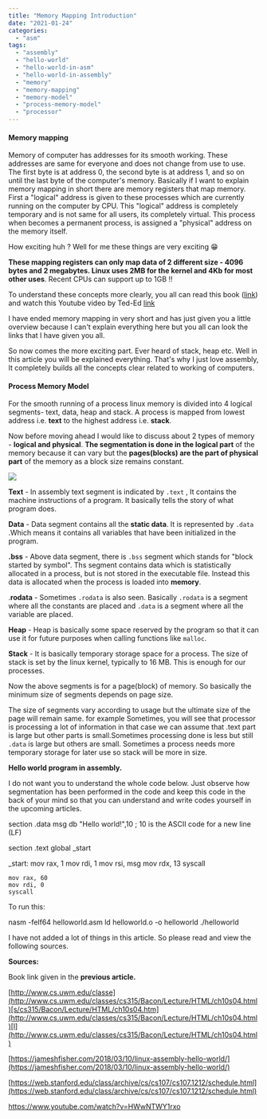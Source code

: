 ```yaml
---
title: "Memory Mapping Introduction"
date: "2021-01-24"
categories: 
  - "asm"
tags: 
  - "assembly"
  - "hello-world"
  - "hello-world-in-asm"
  - "hello-world-in-assembly"
  - "memory"
  - "memory-mapping"
  - "memory-model"
  - "process-memory-model"
  - "processor"
---
```


#### **Memory mapping**

Memory of computer has addresses for its smooth working. These addresses are same for everyone and does not change from use to use. The first byte is at address 0, the second byte is at address 1, and so on until the last byte of the computer's memory. Basically if I want to explain memory mapping in short there are memory registers that map memory. First a "logical" address is given to these processes which are currently running on the computer by CPU. This "logical" address is completely temporary and is not same for all users, its completely virtual. This process when becomes a permanent process, is assigned a "physical" address on the memory itself.

How exciting huh ? Well for me these things are very exciting 😁

**These mapping registers can only map data of 2 different size - 4096 bytes and 2 megabytes. Linux uses 2MB for the kernel and 4Kb for most other uses**. Recent CPUs can support up to 1GB !!

To understand these concepts more clearly, you all can read this book ([link](http://library.bagrintsev.me/ASM/Introduction%20to%2064bit%20Intel%20Assembly%20Language%20Programming%20for%20Linux.2011.pdf)) and watch this Youtube video by Ted-Ed [link](https://www.youtube.com/watch?v=p3q5zWCw8J4&t=22s)

I have ended memory mapping in very short and has just given you a little overview because I can't explain everything here but you all can look the links that I have given you all.

So now comes the more exciting part. Ever heard of stack, heap etc. Well in this article you will be explained everything. That's why I just love assembly, It completely builds all the concepts clear related to working of computers.

#### **Process Memory Model**

For the smooth running of a process linux memory is divided into 4 logical segments- text, data, heap and stack. A process is mapped from lowest address i.e. **text** to the highest address i.e. **stack**.

Now before moving ahead I would like to discuss about 2 types of memory - **logical and physical**. **The segmentation is done in the logical part** of the memory because it can vary but the **pages(blocks) are the part of physical part** of the memory as a block size remains constant.

![](https://hackolympus.files.wordpress.com/2020/12/process-memory-dia.png?w=82)

**Text** - In assembly text segment is indicated by `.text` , It contains the machine instructions of a program. It basically tells the story of what program does.

**Data** - Data segment contains all the **static data**. It is represented by `.data` .Which means it contains all variables that have been initialized in the program.

**.bss** - Above data segment, there is `.bss` segment which stands for "block started by symbol". Ths segment contains data which is statistically allocated in a process, but is not stored in the executable file. Instead this data is allocated when the process is loaded into **memory**.

.**rodata** - Sometimes `.rodata` is also seen. Basically `.rodata` is a segment where all the constants are placed and `.data` is a segment where all the variable are placed.

**Heap** - Heap is basically some space reserved by the program so that it can use it for future purposes when calling functions like `malloc`.

**Stack** - It is basically temporary storage space for a process. The size of stack is set by the linux kernel, typically to 16 MB. This is enough for our processes.

Now the above segments is for a page(block) of memory. So basically the minimum size of segments depends on page size.

The size of segments vary according to usage but the ultimate size of the page will remain same. for example Sometimes, you will see that processor is processing a lot of information in that case we can assume that .text part is large but other parts is small.Sometimes processing done is less but still `.data` is large but others are small. Sometimes a process needs more temporary storage for later use so stack will be more in size.

**Hello world program in assembly.**

I do not want you to understand the whole code below. Just observe how segmentation has been performed in the code and keep this code in the back of your mind so that you can understand and write codes yourself in the upcoming articles.

section .data
    msg db "Hello world!",10      ; 10 is the ASCII code for a new line (LF)

section .text
    global \_start

\_start:
    mov rax, 1
    mov rdi, 1
    mov rsi, msg
    mov rdx, 13
    syscall
    
    mov rax, 60
    mov rdi, 0
    syscall

To run this:

nasm -felf64 helloworld.asm
ld helloworld.o -o helloworld
./helloworld

I have not added a lot of things in this article. So please read and view the following sources.

**Sources:**

Book link given in the **previous article.**

[http://www.cs.uwm.edu/classe](http://www.cs.uwm.edu/classes/cs315/Bacon/Lecture/HTML/ch10s04.html)[s/cs315/Bacon/Lecture/HTML/ch10s04.htm](http://www.cs.uwm.edu/classes/cs315/Bacon/Lecture/HTML/ch10s04.html)[l](http://www.cs.uwm.edu/classes/cs315/Bacon/Lecture/HTML/ch10s04.html)

[https://jameshfisher.com/2018/03/10/linux-assembly-hello-world/](https://jameshfisher.com/2018/03/10/linux-assembly-hello-world/)

[https://web.stanford.edu/class/archive/cs/cs107/cs107.1212/schedule.html](https://web.stanford.edu/class/archive/cs/cs107/cs107.1212/schedule.html)

https://www.youtube.com/watch?v=HWwNTWY1rxo
